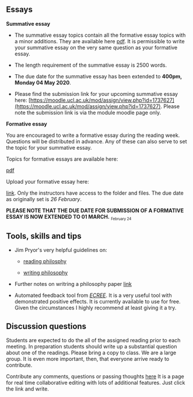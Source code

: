 <!-- # Assessment -->


## Essays 

**Summative essay**

- The summative essay topics contain all the formative essay topics with a minor additions. They are available here [pdf](https://www.dropbox.com/s/j5g8j9zok6zpv3v/summative-topics_2020.pdf?dl=0). It is permissible to write your summative essay on the very same question as your formative essay. 

- The length requirement of the summative essay is 2500 words. 

- The due date for the summative essay has been extended to **400pm, Monday 04 May 2020**.

- Please find the submission link for your upcoming summative essay here: [https://moodle.ucl.ac.uk/mod/assign/view.php?id=1737627](https://moodle.ucl.ac.uk/mod/assign/view.php?id=1737627). Please note the submission link is via the module moodle page only.




<!-- 
* An essay of 2500 words (PHIL0024).
* Questions available here [pdf](https://www.dropbox.com/s/i7iwc1aak92nnl8/summative-topics.pdf?dl=0)
* Due date is the standard submission deadline for term 2: TBA.
 -->

<!-- * Due date for the summative essay is April 23rd 2018. For more detail see the Philosophy BA assessment space [link](https://moodle.ucl.ac.uk/course/view.php?id=14303). 
  - This was the original schedule for submission of summative essays. See the announcements section above for relevant changes to the deadline. 
  - The deadline is now *Tuesday 8 May at 1600*. -->


**Formative essay**

You are encouraged to write a formative essay during the reading week. Questions will be distributed in advance. Any of these can also serve to set the topic for your summative essay.


Topics for formative essays are available here: 

[pdf](https://www.dropbox.com/s/ynmon4g7yiefduh/formative-essay-topics-2020.pdf?dl=0)


Upload your formative essay here: 

[link](https://www.dropbox.com/request/AiaiAlaeCLhOCxLBkCbV). Only the instructors have access to the folder and files. The due date as originally set is *26 February*.

**PLEASE NOTE THAT THE DUE DATE FOR SUBMISSION OF A FORMATIVE ESSAY IS NOW EXTENDED TO 01 MARCH.** <sub><small>February 24</small></sub>



<!-- Upload your formative essay here: [link](https://www.dropbox.com/request/zMHhpq9X7noaJuFcYcWQ). Only the instructors have access to the folder and files. The problem with the earlier file request has been fixed. -->



## Tools, skills and tips

- Jim Pryor's very helpful guidelines on:
    + [reading philosphy](http://www.jimpryor.net/teaching/guidelines/reading.html)

    + [writing philosophy](http://www.jimpryor.net/teaching/guidelines/writing.html)

- Further notes on writring a philosophy paper [link](https://www.dropbox.com/s/ow6b0l5vy28b19t/notes-writing.pdf?dl=0)

<!-- - Writing exercises for bringing narrative into the rational order of a philosophical essay as well as a few model essays will be posted here later in the term. -->
<!-- link to 2017 exercises-->

<!-- - I will post some examples of very good work done in earlier terms. -->


- Automated feedback tool from [*ECREE*](https://www.ecree.com/student). It is a very useful tool with demonstrated positive effects. It is currently available to use for free. Given the circumstances I highly recommend at least giving it a try.



## Discussion questions

Students are expected to do the all of the assigned reading prior to each meeting. In preparation students should write up a substantial question about one of the readings. Please bring a copy to class. We are a large group. It is even more important, then, that everyone arrive ready to contribute.

Contribute any comments, questions or passing thoughts [here](discussion.md) It is a page for real time collaborative editing with lots of additional features. Just click the link and write.
